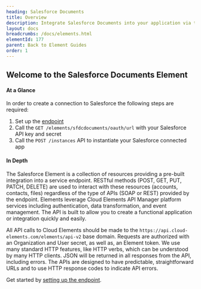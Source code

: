 ```yaml
---
heading: Salesforce Documents
title: Overview
description: Integrate Salesforce Documents into your application via the Cloud Elements APIs.
layout: docs
breadcrumbs: /docs/elements.html
elementId: 177
parent: Back to Element Guides
order: 1
---
```


## Welcome to the Salesforce Documents Element


#### At a Glance

In order to create a connection to Salesforce the following steps are required:

1. Set up the [endpoint](salesforce-documents-endpoint-setup.html)
2. Call the `GET /elements/sfdcdocuments/oauth/url` with your Salesforce API key and secret
3. Call the `POST /instances` API to instantiate your Salesforce connected app

#### In Depth

The Salesforce Element is a collection of resources providing a pre-built integration into a service endpoint. RESTful methods (POST, GET, PUT, PATCH, DELETE) are used to interact with these resources (accounts, contacts, files) regardless of the type of APIs (SOAP or REST) provided by the endpoint. Elements leverage Cloud Elements API Manager platform services including authentication, data transformation, and event management.  The API is built to allow you to create a functional application or integration quickly and easily.

All API calls to Cloud Elements should be made to the `https://api.cloud-elements.com/elements/api-v2` base domain. Requests are authorized with an Organization and User secret, as well as, an Element token.  We use many standard HTTP features, like HTTP verbs, which can be understood by many HTTP clients. JSON will be returned in all responses from the API, including errors. The APIs are designed to have predictable, straightforward URLs and to use HTTP response codes to indicate API errors.

Get started by [setting up the endpoint](salesforce-documents-endpoint-setup.html).
